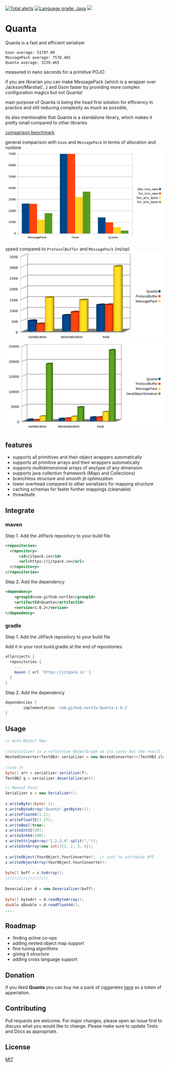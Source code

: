 [![Total alerts](https://img.shields.io/lgtm/alerts/g/nort3x/Quanta.svg?logo=lgtm&logoWidth=18)](https://lgtm.com/projects/g/nort3x/Quanta/alerts/)
[![Language grade: Java](https://img.shields.io/lgtm/grade/java/g/nort3x/Quanta.svg?logo=lgtm&logoWidth=18)](https://lgtm.com/projects/g/nort3x/Quanta/context:java)
[![](https://jitpack.io/v/nort3x/Quanta.svg)](https://jitpack.io/#nort3x/Quanta)
# Quanta

Quanta is a fast and efficient serializer


```
Gson average: 51797.09
MessagePack average: 7578.465
Quanta average: 3239.465
``` 
measured in nano seconds for a primitive POJO

if you are librarian you can make MessagePack (which is a wrapper over Jackson/Marshal/...) and Gson faster by providing more complex configuration magics but not Quanta!

main purpose of Quanta is being the head first solution for efficiency in practice and still reducing complexity as much as possible,

its also mentionable that Quanta is a standalone library, which makes it pretty small compared to other libraries

[comparison benchmark](https://github.com/nort3x/Quanta/blob/java7/Benchmark.txt)

general comparison with `Gson` and `MessagePack` in terms of allocation and runtime
![comparison-chart](https://github.com/nort3x/Quanta/blob/java7/chart.png "comparison chart")

speed compared to `ProtocolBuffer` and `MessagePack`  (ns/op)
![comparison-chart](https://github.com/nort3x/Quanta/blob/java7/comp2.png "comparison chart")
![comparison-chart](https://github.com/nort3x/Quanta/blob/java7/comp3.png "comparison chart")
## features
+ supports all primitives and their object wrappers automatically
+ supports all primitive arrays and their wrappers automatically
+ supports multidimensional arrays of anytype of any dimension
+ supports java collection framework (Maps and Collections)
+ branchless structure and smooth jit optimization
+ lower overhead compared to other serializers for mapping structure
+ caching schemas for faster further mappings (cleanable)
+ threadsafe

## Integrate


### maven

Step 1. Add the JitPack repository to your build file
```xml
<repositories>
  <repository>
      <id>jitpack.io</id>
      <url>https://jitpack.io</url>
  </repository>
</repositories>
```
Step 2. Add the dependency
```xml
<dependency>
    <groupId>com.github.nort3x</groupId>
    <artifactId>Quanta</artifactId>
    <version>1.0.2</version>
</dependency>
```


### gradle

Step 1. Add the JitPack repository to your build file


Add it in your root build.gradle at the end of repositories:
```gradle
allprojects {
  repositories {
    ...
    maven { url 'https://jitpack.io' }
  }
}
```
Step 2. Add the dependency
```gradle
dependencies {
        implementation 'com.github.nort3x:Quanta:1.0.2'
}
```

## Usage
```java
// Auto Object Map:

//initializer is a reflective ObjectGraph so its costy but the result is threadsafe and fast
NestedConverter<TestOBJ> serializer = new NestedConverter<>(TestOBJ.class); // initialize it 

//use it
byte[] arr = serializer.serialize(f); 
TestOBJ q = serializer.deserialize(arr);

```
```java
// Manual Pack:
Serializer s = new Serializer();

s.writeByte((byte) 1);
s.writeByteArray("Quanta".getBytes());
s.writeFloat64(1.2);
s.writeFloat32(1.2f);
s.writeBool(true);
s.writeInt32(20);
s.writeInt64(200);
s.writeStringArray("1,2,3,4".split(","));
s.writeIntArray(new int[]{1, 2, 3, 4});

s.writeObject(YourObject,YourConverter);  // just to introduce API
s.writeObjectArray(YourObject,YourConverter);

byte[] buff = s.toArray();
///////////////////

Deserializer d = new Deserializer(buff);

byte[] byteArr = d.readByteArray();
double aDouble = d.readFloat64();
....
```
## Roadmap
+ finding active co-ops
+ adding nested object map support
+ fine tuning algorithms
+ giving it structure
+ adding cross language support

## Donation
if you liked **Quanta** you can buy me a pack of ciggaretes [here](https://github.com/nort3x/nort3x/tree/main/donate) as a token of apperiation.

## Contributing
Pull requests are welcome. For major changes, please open an issue first to discuss what you would like to change.
Please make sure to update Tests and Docs as appropriate.

## License
[MIT](https://choosealicense.com/licenses/mit/)
